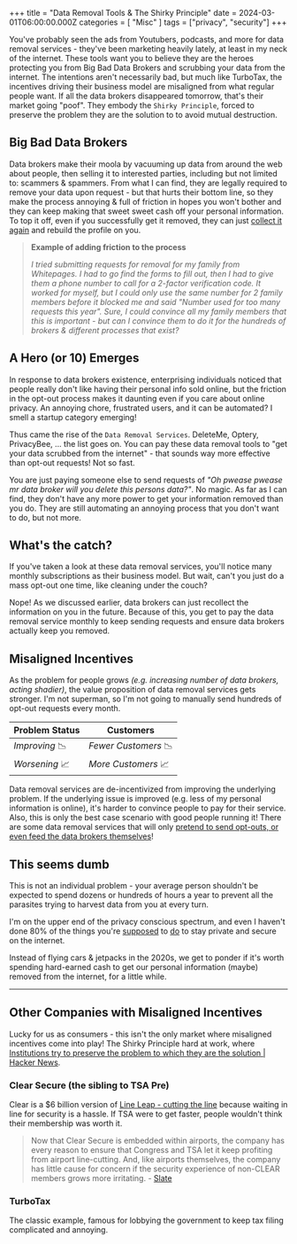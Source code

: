 +++
title = "Data Removal Tools & The Shirky Principle"
date = 2024-03-01T06:00:00.000Z
categories = [ "Misc" ]
tags = ["privacy", "security"]
+++

You've probably seen the ads from Youtubers, podcasts, and more for  data removal services - they've been marketing heavily lately, at least in my neck of the internet. These tools want you to believe they are the heroes protecting you from Big Bad Data Brokers and scrubbing your data from the internet. The intentions aren't necessarily bad, but much like TurboTax, the incentives driving their business model are misaligned from what regular people want. If all the data brokers disappeared tomorrow, that's their market going "poof". They embody the `Shirky Principle`, forced to preserve the problem they are the solution to to avoid mutual destruction.

## Big Bad Data Brokers

Data brokers make their moola by vacuuming up data from around the web about people, then selling it to interested parties, including but not limited to:  scammers & spammers. From what  I can find, they are legally required to remove your data upon request - but that hurts their bottom line, so they make the process annoying & full of friction in hopes you won't bother and they can keep making that sweet sweet cash off your personal information. To top it off, even if you successfully get it removed, they can just [collect it again](https://help.optery.com/en/article/when-my-data-is-removed-from-a-data-broker-is-this-permanent-16lu9pu/) and rebuild the profile on you.

> **Example of adding friction to the process**
>
> _I tried submitting requests for removal for my family from Whitepages. I had to go find the forms to fill out, then I had to give them a phone number to call for a 2-factor verification code. It worked for myself, but I could only use the same number for 2 family members before it blocked me and said "Number used for too many requests this year".  Sure, I could convince all my family members that this is important - but can I convince them to do it for the hundreds of brokers & different processes that exist?_

## A Hero (or 10) Emerges

In response to data brokers existence, enterprising individuals noticed that people really don't like having their personal info sold online, but the friction in the opt-out process makes it daunting even if you care about online privacy. An annoying chore, frustrated users, and it can be automated? I smell a startup category emerging!

Thus came the rise of the `Data Removal Services`. DeleteMe, Optery, PrivacyBee, ... the list goes on. You can pay these data removal tools to "get your data scrubbed from the internet" - that sounds way more effective than opt-out requests! Not so fast.

You are just paying someone else to send requests of _"Oh pwease pwease mr data broker will you delete this persons data?"_. No magic. As far as I can find, they don't have any more power to get your information removed than you do. They are still automating an annoying process that you don't want to do, but not more.

## What's the catch?

If you've taken a look at these data removal services, you'll notice many  monthly subscriptions as their business model. But wait, can't you just do a mass opt-out one time, like cleaning under the couch?

Nope! As we discussed earlier, data brokers can just recollect the information on you in the future. Because of this, you get to pay the data removal service monthly to keep sending requests and ensure data brokers actually keep you removed.

## Misaligned Incentives

As the problem for people grows _(e.g. increasing number of data brokers, acting shadier)_, the value proposition of data removal services gets stronger. I'm not superman, so I'm not going to manually send hundreds of opt-out requests every month.

| Problem Status           | Customers       |
|--------------------------|-----------------|
| _Improving_ 📉| _Fewer Customers_ 📉|
| _Worsening_ 📈 | _More Customers_  📈|

Data removal services are de-incentivized from improving the underlying problem. If the underlying issue is improved (e.g. less of my personal information is online), it's harder to convince people to pay for their service. Also, this is only the best case scenario with good people running it! There are some data removal services that will only [pretend to send opt-outs, or even feed the data brokers themselves](https://news.ycombinator.com/item?id=30607219)!

## This seems dumb

This is not an individual problem - your average person shouldn't be expected to spend dozens or hundreds of hours a year to prevent all the parasites trying to harvest data from you at every turn.

I'm on the upper end of the privacy conscious spectrum, and even I haven't done 80% of the things you're [supposed](https://blog.incogni.com/remove-your-information-from-the-internet/) to [do](https://restoreprivacy.com/data-removal/delete-digital-footprint/) to stay private and secure on the internet.

Instead of flying cars & jetpacks in the 2020s, we get to ponder if it's worth spending hard-earned cash to get our personal information (maybe) removed from the internet, for a little while.

---

## Other Companies with Misaligned Incentives

Lucky for us as consumers - this isn't the only market where misaligned incentives come into play!  The Shirky Principle hard at work, where [Institutions try to preserve the problem to which they are the solution | Hacker News](https://news.ycombinator.com/item?id=39491863).

### Clear Secure (the sibling to TSA Pre)

Clear is a $6 billion version of [Line Leap - cutting the line](https://www.lineleap.com/) because waiting in line for security is a hassle. If TSA were to get faster, people wouldn't think their membership was worth it.

> Now that Clear Secure is embedded within airports, the company has every reason to ensure that Congress and TSA let it keep profiting from airport line-cutting. And, like airports themselves, the company has little cause for concern if the security experience of non-CLEAR members grows more irritating. - [Slate](https://slate.com/business/2022/12/clear-airports-line-tsa-precheck.html)

### TurboTax

The classic example, famous for lobbying the government to keep tax filing complicated and annoying.
